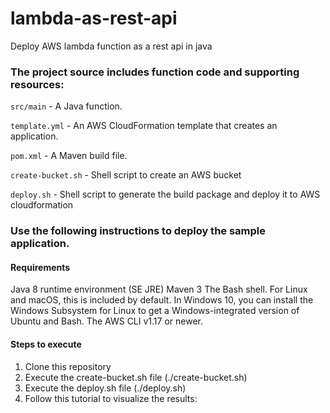 # lambda-as-rest-api
Deploy AWS lambda function as a rest api in java

### The project source includes function code and supporting resources:

`src/main` - A Java function.

`template.yml` - An AWS CloudFormation template that creates an application.

`pom.xml` - A Maven build file.

`create-bucket.sh` - Shell script to create an AWS bucket

`deploy.sh` - Shell script to generate the build package and deploy it to AWS cloudformation

### Use the following instructions to deploy the sample application.

#### Requirements
  Java 8 runtime environment (SE JRE)
  Maven 3
  The Bash shell. For Linux and macOS, this is included by default. In Windows 10, you can install the Windows Subsystem for Linux to get a Windows-integrated version of Ubuntu and Bash.
  The AWS CLI v1.17 or newer.

#### Steps to execute
1) Clone this repository
2) Execute the create-bucket.sh file (./create-bucket.sh)
3) Execute the deploy.sh file (./deploy.sh)
4) Follow this tutorial to  visualize the results: 
